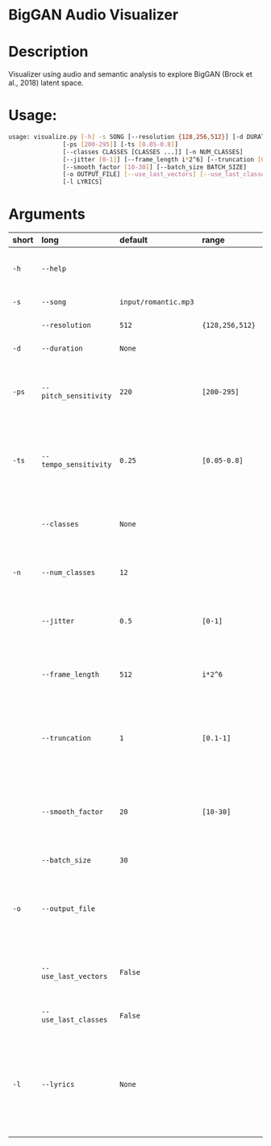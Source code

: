 
BigGAN Audio Visualizer
=======

# Description

Visualizer using audio and semantic analysis to explore BigGAN (Brock et al., 2018) latent space.

# Usage:


```bash
usage: visualize.py [-h] -s SONG [--resolution {128,256,512}] [-d DURATION]
               [-ps [200-295]] [-ts [0.05-0.8]]
               [--classes CLASSES [CLASSES ...]] [-n NUM_CLASSES]
               [--jitter [0-1]] [--frame_length i*2^6] [--truncation [0.1-1]]
               [--smooth_factor [10-30]] [--batch_size BATCH_SIZE]
               [-o OUTPUT_FILE] [--use_last_vectors] [--use_last_classes]
               [-l LYRICS]

```
# Arguments

|short|long|default|range|help|
| :--- | :--- | :--- | :--- | :--- |
|`-h`|`--help`|||show this help message and exit|
|`-s`|`--song`|`input/romantic.mp3`||path to input audio file|
||`--resolution`|`512`|`{128,256,512}`|output video resolution|
|`-d`|`--duration`|`None`||output video duration|
|`-ps`|`--pitch_sensitivity`|`220`|`[200-295]`|controls the sensitivity of the class vector to changes in pitch|
|`-ts`|`--tempo_sensitivity`|`0.25`|`[0.05-0.8]`|controls the sensitivity of the noise vector to changes in volume and tempo|
||`--classes`|`None`||manually specify [--num_classes] ImageNet classes|
|`-n`|`--num_classes`|`12`||number of unique classes to use|
||`--jitter`|`0.5`|`[0-1]`|controls jitter of the noise vector to reduce repitition|
||`--frame_length`|`512`|`i*2^6`|number of audio frames to video frames in the output|
||`--truncation`|`1`|`[0.1-1]`|BigGAN truncation parameter controls complexity of structure within frames|
||`--smooth_factor`|`20`|`[10-30]`|controls interpolation between class vectors to smooth rapid flucations|
||`--batch_size`|`30`||BigGAN batch_size|
|`-o`|`--output_file`|||name of output file stored in output/, defaults to [--song] path base_name|
||`--use_last_vectors`|`False`||set flag to use previous saved class/noise vectors|
||`--use_last_classes`|`False`||set flag to use previous classes|
|`-l`|`--lyrics`|`None`||path to lyrics file; setting [--lyrics LYRICS] computes classes by semantic similarity under BERT encodings|
